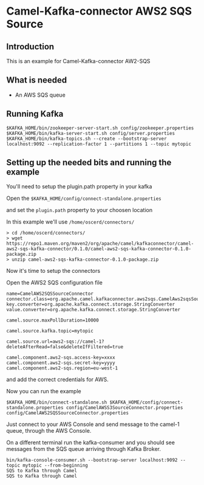 # Camel-Kafka-connector AWS2 SQS Source

## Introduction

This is an example for Camel-Kafka-connector AW2-SQS

## What is needed

- An AWS SQS queue

## Running Kafka

```
$KAFKA_HOME/bin/zookeeper-server-start.sh config/zookeeper.properties
$KAFKA_HOME/bin/kafka-server-start.sh config/server.properties
$KAFKA_HOME/bin/kafka-topics.sh --create --bootstrap-server localhost:9092 --replication-factor 1 --partitions 1 --topic mytopic
```

## Setting up the needed bits and running the example

You'll need to setup the plugin.path property in your kafka

Open the `$KAFKA_HOME/config/connect-standalone.properties`

and set the `plugin.path` property to your choosen location

In this example we'll use `/home/oscerd/connectors/`

```
> cd /home/oscerd/connectors/
> wget https://repo1.maven.org/maven2/org/apache/camel/kafkaconnector/camel-aws2-sqs-kafka-connector/0.1.0/camel-aws2-sqs-kafka-connector-0.1.0-package.zip
> unzip camel-aws2-sqs-kafka-connector-0.1.0-package.zip
```

Now it's time to setup the connectors

Open the AWS2 SQS configuration file

```
name=CamelAWS2SQSSourceConnector
connector.class=org.apache.camel.kafkaconnector.aws2sqs.CamelAws2sqsSourceConnector
key.converter=org.apache.kafka.connect.storage.StringConverter
value.converter=org.apache.kafka.connect.storage.StringConverter

camel.source.maxPollDuration=10000

camel.source.kafka.topic=mytopic

camel.source.url=aws2-sqs://camel-1?deleteAfterRead=false&deleteIfFiltered=true

camel.component.aws2-sqs.access-key=xxxx
camel.component.aws2-sqs.secret-key=yyyy
camel.component.aws2-sqs.region=eu-west-1
```

and add the correct credentials for AWS.

Now you can run the example

```
$KAFKA_HOME/bin/connect-standalone.sh $KAFKA_HOME/config/connect-standalone.properties config/CamelAWSS3SourceConnector.properties config/CamelAWS2SQSSourceConnector.properties
```

Just connect to your AWS Console and send message to the camel-1 queue, through the AWS Console.

On a different terminal run the kafka-consumer and you should see messages from the SQS queue arriving through Kafka Broker.

```
bin/kafka-console-consumer.sh --bootstrap-server localhost:9092 --topic mytopic --from-beginning
SQS to Kafka through Camel
SQS to Kafka through Camel
```

